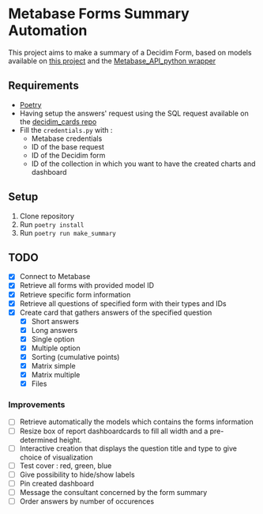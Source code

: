 # Metabase Forms Summary Automation
This project aims to make a summary of a Decidim Form, based on models available on [this project](https://github.com/OpenSourcePolitics/metabase_automation/) and the [Metabase_API_python wrapper](https://github.com/vvaezian/metabase_api_python.git)

## Requirements
- [Poetry](https://python-poetry.org/)
- Having setup the answers' request using the SQL request available on the [decidim_cards repo]()
- Fill the `credentials.py` with :
    - Metabase credentials
    - ID of the base request
    - ID of the Decidim form
    - ID of the collection in which you want to have the created charts and dashboard

## Setup
1. Clone repository
2. Run `poetry install`
3. Run `poetry run make_summary`

## TODO
- [x] Connect to Metabase
- [x] Retrieve all forms with provided model ID
- [x] Retrieve specific form information
- [x] Retrieve all questions of specified form with their types and IDs
- [x] Create card that gathers answers of the specified question
    - [x] Short answers
    - [x] Long answers
    - [x] Single option
    - [x] Multiple option
    - [x] Sorting (cumulative points)
    - [x] Matrix simple
    - [x] Matrix multiple
    - [x] Files

### Improvements
- [ ] Retrieve automatically the models which contains the forms information
- [ ] Resize box of report dashboardcards to fill all width and a pre-determined height.
- [ ] Interactive creation that displays the question title and type to give choice of visualization
- [ ] Test cover : red, green, blue
- [ ] Give possibility to hide/show labels
- [ ] Pin created dashboard
- [ ] Message the consultant concerned by the form summary
- [ ] Order answers by number of occurences
